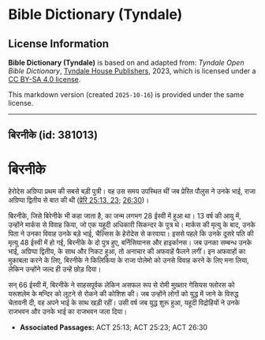# Bible Dictionary (Tyndale)

## License Information

**Bible Dictionary (Tyndale)** is based on and adapted from: _Tyndale Open Bible Dictionary_, [Tyndale House Publishers](https://tyndaleopenresources.com/), 2023, which is licensed under a [CC BY-SA 4.0 license](https://creativecommons.org/licenses/by-sa/4.0/legalcode.en).

This markdown version (created `2025-10-16`) is provided under the same license.



--------------------------------

## बिरनीके (id: 381013)

बिरनीके
=======

हेरोदेस अग्रिप्पा प्रथम की सबसे बड़ी पुत्री। वह उस समय उपस्थित थीं जब प्रेरित पौलुस ने उनके भाई, राजा अग्रिप्पा द्वितीय से बात की थी ([प्रेरि 25:13, 23](https://ref.ly/Acts25:13); [26:30](https://ref.ly/Acts26:30))।

बिरनीके, जिसे बिरेनीके भी कहा जाता है, का जन्म लगभग 28 ईस्वी में हुआ था। 13 वर्ष की आयु में, उन्होंने मार्कस से विवाह किया, जो एक यहूदी अधिकारी सिकन्दर के पुत्र थे। मार्कस की मृत्यु के बाद, उनके पिता ने उनका विवाह उनके बड़े भाई, चैल्सिस के हेरोदेस से करवाया। इससे पहले कि उनके दूसरे पति की मृत्यु 48 ईस्वी में हो गई, बिरनीके के दो पुत्र हुए, बर्निसियानस और हाइर्कानस। जब उनका सम्बन्ध उनके भाई, अग्रिप्पा द्वितीय, के साथ और निकट हुआ, तो अनाचार की अफवाहें फैलने लगीं। इन अफवाहों का मुकाबला करने के लिए, बिरनीके ने किलिकिया के राजा पोलेमो को उनसे विवाह करने के लिए मना लिया, लेकिन उन्होंने जल्द ही उन्हें छोड़ दिया।

सन् 66 ईस्वी में, बिरनीके ने साहसपूर्वक लेकिन असफल रूप से रोमी मुख़्तार गेसियस फ्लोरस को यरूशलेम के मन्दिर को लूटने से रोकने की कोशिश की। जब उन्होंने लोगों को युद्ध में जाने के विरुद्ध चेतावनी दी, वह अपने भाई के साथ खड़ी रहीं। उसी वर्ष जब युद्ध शुरू हुआ, यहूदी विद्रोहियों ने उनके राजभवन और उनके भाई का राजभवन जला दिया।

* **Associated Passages:** ACT 25:13; ACT 25:23; ACT 26:30

